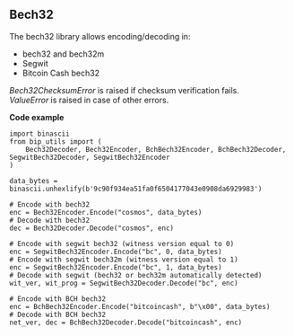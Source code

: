 ## Bech32

The bech32 library allows encoding/decoding in:
- bech32 and bech32m
- Segwit
- Bitcoin Cash bech32

*Bech32ChecksumError* is raised if checksum verification fails.\
*ValueError* is raised in case of other errors.

**Code example**

    import binascii
    from bip_utils import (
        Bech32Decoder, Bech32Encoder, BchBech32Encoder, BchBech32Decoder, SegwitBech32Decoder, SegwitBech32Encoder
    )

    data_bytes = binascii.unhexlify(b'9c90f934ea51fa0f6504177043e0908da6929983')

    # Encode with bech32
    enc = Bech32Encoder.Encode("cosmos", data_bytes)
    # Decode with bech32
    dec = Bech32Decoder.Decode("cosmos", enc)

    # Encode with segwit bech32 (witness version equal to 0)
    enc = SegwitBech32Encoder.Encode("bc", 0, data_bytes)
    # Encode with segwit bech32m (witness version equal to 1)
    enc = SegwitBech32Encoder.Encode("bc", 1, data_bytes)
    # Decode with segwit (bech32 or bech32m automatically detected)
    wit_ver, wit_prog = SegwitBech32Decoder.Decode("bc", enc)

    # Encode with BCH bech32
    enc = BchBech32Encoder.Encode("bitcoincash", b"\x00", data_bytes)
    # Decode with BCH bech32
    net_ver, dec = BchBech32Decoder.Decode("bitcoincash", enc)
